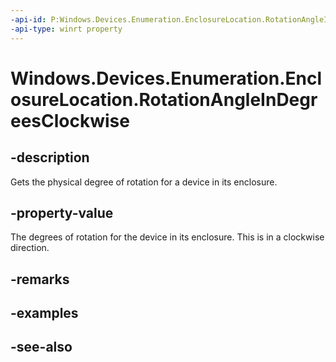 ----api-id: P:Windows.Devices.Enumeration.EnclosureLocation.RotationAngleInDegreesClockwise
-api-type: winrt property
---<!-- Property syntaxpublic uint RotationAngleInDegreesClockwise { get; }--># Windows.Devices.Enumeration.EnclosureLocation.RotationAngleInDegreesClockwise## -descriptionGets the physical degree of rotation for a device in its enclosure.## -property-valueThe degrees of rotation for the device in its enclosure. This is in a clockwise direction.## -remarks## -examples## -see-also